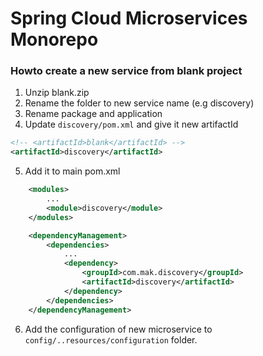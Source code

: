 # Spring Cloud Microservices Monorepo

### Howto create a new service from blank project

1. Unzip blank.zip
2. Rename the folder to new service name (e.g discovery)
3. Rename package and application
4. Update `discovery/pom.xml` and give it new artifactId

```xml
<!-- <artifactId>blank</artifactId> -->
<artifactId>discovery</artifactId>
```

5. Add it to main pom.xml

```xml
    <modules>
        ...
		<module>discovery</module>
	</modules>

	<dependencyManagement>
		<dependencies>
			...
			<dependency>
				<groupId>com.mak.discovery</groupId>
				<artifactId>discovery</artifactId>
			</dependency>
		</dependencies>
	</dependencyManagement>
```

6. Add the configuration of new microservice to `config/..resources/configuration` folder.
